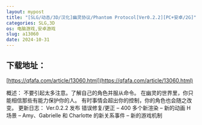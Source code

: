 ```yaml
---
layout: mypost
title: "[SLG/动态/3D/汉化]幽灵协议/Phantom Protocol[Ver0.2.2][PC+安卓/2G]"
categories: SLG,3D
os: 电脑游戏,安卓游戏
slug: a13060
date: 2024-10-31
---
```


## 下载地址：

[https://qfafa.com/article/13060.html](https://qfafa.com/article/13060.html)

概述：
不要引起太多注意。了解自己的角色并服从命令。 在幽灵的世界里，你只能相信那些有能力保护你的人。
有时事情会超出你的控制，你的角色也会随之改变。
更新日志：
Ver.0.2.2 发布
错误修复/更正
– 400 多个新渲染
– 新的动画 H 场景
– Amy、Gabrielle 和 Charlotte 的新关系事件
– 新的游戏机制